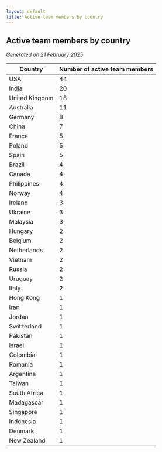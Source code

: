 ```yaml
---
layout: default
title: Active team members by country
---
```

## Active team members by country
*Generated on 21 February 2025*

| Country | Number of active team members |
| --- | --- |
| USA | 44 |
| India | 20 |
| United Kingdom | 18 |
| Australia | 11 |
| Germany | 8 |
| China | 7 |
| France | 5 |
| Poland | 5 |
| Spain | 5 |
| Brazil | 4 |
| Canada | 4 |
| Philippines | 4 |
| Norway | 4 |
| Ireland | 3 |
| Ukraine | 3 |
| Malaysia | 3 |
| Hungary | 2 |
| Belgium | 2 |
| Netherlands | 2 |
| Vietnam | 2 |
| Russia | 2 |
| Uruguay | 2 |
| Italy | 2 |
| Hong Kong | 1 |
| Iran | 1 |
| Jordan | 1 |
| Switzerland | 1 |
| Pakistan | 1 |
| Israel | 1 |
| Colombia | 1 |
| Romania | 1 |
| Argentina | 1 |
| Taiwan | 1 |
| South Africa | 1 |
| Madagascar | 1 |
| Singapore | 1 |
| Indonesia | 1 |
| Denmark | 1 |
| New Zealand | 1 |
